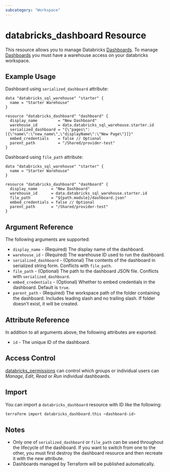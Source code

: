 ```yaml
---
subcategory: "Workspace"
---
```

# databricks_dashboard Resource

This resource allows you to manage Databricks [Dashboards](https://docs.databricks.com/en/dashboards/index.html). To manage [Dashboards](https://docs.databricks.com/en/dashboards/index.html) you must have a warehouse access on your databricks workspace.

## Example Usage

Dashboard using `serialized_dashboard` attribute:

```hcl
data "databricks_sql_warehouse" "starter" {
  name = "Starter Warehouse"
}

resource "databricks_dashboard" "dashboard" {
  display_name         = "New Dashboard"
  warehouse_id         = data.databricks_sql_warehouse.starter.id
  serialized_dashboard = "{\"pages\":[{\"name\":\"new_name\",\"displayName\":\"New Page\"}]}"
  embed_credentials    = false // Optional
  parent_path          = "/Shared/provider-test"
}
```

Dashboard using `file_path` attribute:

```hcl
data "databricks_sql_warehouse" "starter" {
  name = "Starter Warehouse"
}

resource "databricks_dashboard" "dashboard" {
  display_name      = "New Dashboard"
  warehouse_id      = data.databricks_sql_warehouse.starter.id
  file_path         = "${path.module}/dashboard.json"
  embed_credentials = false // Optional
  parent_path       = "/Shared/provider-test"
}
```


## Argument Reference

The following arguments are supported:

* `display_name` - (Required) The display name of the dashboard.
* `warehouse_id` - (Required) The warehouse ID used to run the dashboard.
* `serialized_dashboard` - (Optional) The contents of the dashboard in serialized string form. Conflicts with `file_path`.
* `file_path` - (Optional) The path to the dashboard JSON file. Conflicts with `serialized_dashboard`.
* `embed_credentials` - (Optional) Whether to embed credentials in the dashboard. Default is `true`.
* `parent_path` - (Required) The workspace path of the folder containing the dashboard. Includes leading slash and no trailing slash.  If folder doesn't exist, it will be created.

## Attribute Reference

In addition to all arguments above, the following attributes are exported:

* `id` - The unique ID of the dashboard.

## Access Control

[databricks_permissions](permissions.md#dashboard-usage) can control which groups or individual users can *Manage*, *Edit*, *Read* or *Run* individual dashboards.

## Import

You can import a `databricks_dashboard` resource with ID like the following:

```bash
terraform import databricks_dashboard.this <dashboard-id>
```

## Notes
* Only one of `serialized_dashboard` or `file_path` can be used throughout the lifecycle of the dashboard. If you want to switch from one to the other, you must first destroy the dashboard resource and then recreate it with the new attribute.
* Dashboards managed by Terraform will be published automatically.
